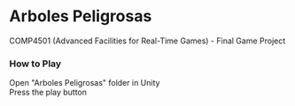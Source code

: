 # Arboles Peligrosas
COMP4501 (Advanced Facilities for Real-Time Games) - Final Game Project

### How to Play
Open "Arboles Peligrosas" folder in Unity <br>
Press the play button
